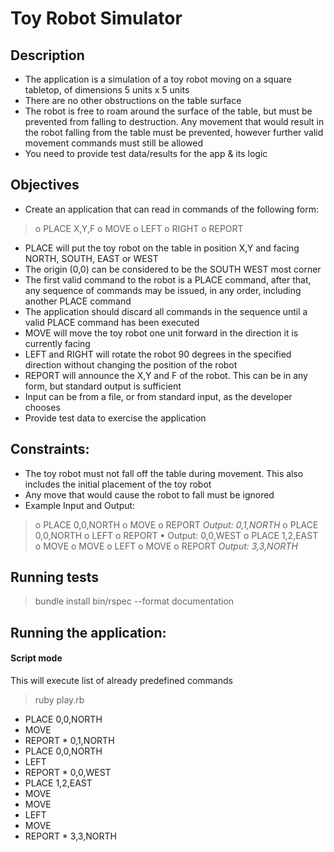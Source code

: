 # Toy Robot Simulator

## Description
- The application is a simulation of a toy robot moving on a square tabletop, of dimensions 5 units
x 5 units
- There are no other obstructions on the table surface
- The robot is free to roam around the surface of the table, but must be prevented from falling to
destruction. Any movement that would result in the robot falling from the table must be
prevented, however further valid movement commands must still be allowed
- You need to provide test data/results for the app & its logic

## Objectives
- Create an application that can read in commands of the following form:
> o PLACE X,Y,F
  o MOVE
  o LEFT
  o RIGHT
  o REPORT
- PLACE will put the toy robot on the table in position X,Y and facing NORTH, SOUTH, EAST or
WEST
- The origin (0,0) can be considered to be the SOUTH WEST most corner
- The first valid command to the robot is a PLACE command, after that, any sequence of
commands may be issued, in any order, including another PLACE command
- The application should discard all commands in the sequence until a valid PLACE command has
been executed
- MOVE will move the toy robot one unit forward in the direction it is currently facing
- LEFT and RIGHT will rotate the robot 90 degrees in the specified direction without changing the
position of the robot
- REPORT will announce the X,Y and F of the robot. This can be in any form, but standard output is
sufficient
- Input can be from a file, or from standard input, as the developer chooses
- Provide test data to exercise the application

## Constraints:
- The toy robot must not fall off the table during movement. This also includes the initial
placement of the toy robot
- Any move that would cause the robot to fall must be ignored
- Example Input and Output:
> o PLACE 0,0,NORTH
  o MOVE
  o REPORT
    _Output: 0,1,NORTH_
  o PLACE 0,0,NORTH
  o LEFT
  o REPORT
  ▪ Output: 0,0,WEST
  o PLACE 1,2,EAST
  o MOVE
  o MOVE
  o LEFT
  o MOVE
  o REPORT
    _Output: 3,3,NORTH_

## Running tests
> bundle install
bin/rspec --format documentation


## Running the application:

#### Script mode
This will execute list of already predefined commands
> ruby play.rb

 - PLACE 0,0,NORTH
 - MOVE
 - REPORT
         * 0,1,NORTH
 - PLACE 0,0,NORTH
 - LEFT
 - REPORT
         * 0,0,WEST
 - PLACE 1,2,EAST
 - MOVE
 - MOVE
 - LEFT
 - MOVE
 - REPORT
         * 3,3,NORTH